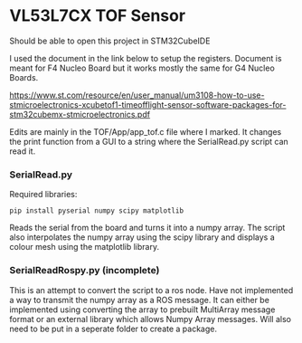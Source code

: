 # VL53L7CX TOF Sensor

Should be able to open this project in STM32CubeIDE

I used the document in the link below to setup the registers. Document is meant for F4 Nucleo Board but it works mostly the same for G4 Nucleo Boards.

https://www.st.com/resource/en/user_manual/um3108-how-to-use-stmicroelectronics-xcubetof1-timeofflight-sensor-software-packages-for-stm32cubemx-stmicroelectronics.pdf

Edits are mainly in the TOF/App/app_tof.c file where I marked. It changes the print function from a GUI to a string where the SerialRead.py script can read it.

### SerialRead.py
Required libraries:

```
pip install pyserial numpy scipy matplotlib
```

Reads the serial from the board and turns it into a numpy array. The script also interpolates the numpy array using the scipy library and displays a colour mesh using the matplotlib library. 


### SerialReadRospy.py (incomplete)
This is an attempt to convert the script to a ros node. Have not implemented a way to transmit the numpy array as a ROS message. It can either be implemented using converting the array to prebuilt MultiArray message format or an external library which allows Numpy Array messages. Will also need to be put in a seperate folder to create a package.
